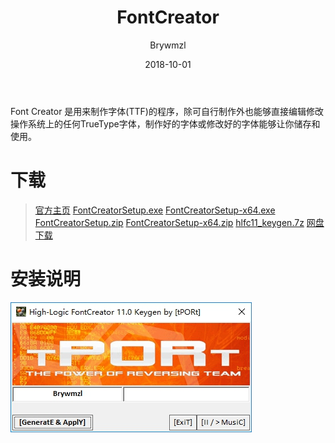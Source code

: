 ﻿---
layout:     post
title:      FontCreator
date:       2018-10-01
author:     Brywmzl
catalog: true
tags: [字体]
categories: 
---
Font Creator 是用来制作字体(TTF)的程序，除可自行制作外也能够直接编辑修改操作系统上的任何TrueType字体，制作好的字体或修改好的字体能够让你储存和使用。

<!--more-->

# 下载
> [官方主页](https://www.high-logic.com/font-editor/fontcreator)
> [FontCreatorSetup.exe](https://www.high-logic.com/FontCreatorSetup.exe)
> [FontCreatorSetup-x64.exe](https://www.high-logic.com/FontCreatorSetup-x64.exe)
> [FontCreatorSetup.zip](https://www.high-logic.com/FontCreatorSetup.zip)
> [FontCreatorSetup-x64.zip](https://www.high-logic.com/FontCreatorSetup-x64.zip)
> [hlfc11_keygen.7z](http://pan.ccav1.me/lanzou.php?type=down&url=https://www.lanzous.com/i1zzylg)
> [网盘下载](https://pan.baidu.com/s/1ISbz-YnPuliYhuONL_a9wg)

# 安装说明
![](/img/FontCreator/1.jpg)